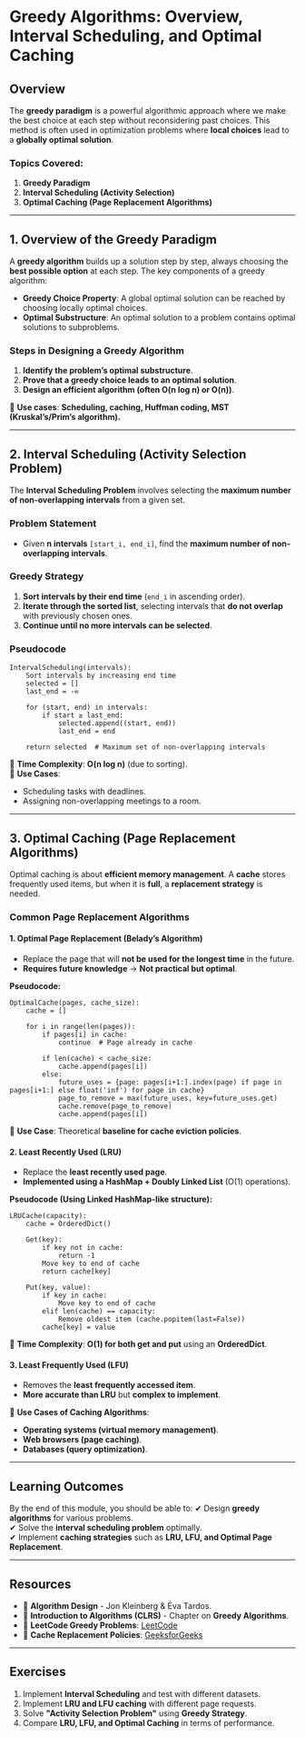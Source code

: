 # Greedy Algorithms: Overview, Interval Scheduling, and Optimal Caching

## Overview
The **greedy paradigm** is a powerful algorithmic approach where we make the best choice at each step without reconsidering past choices. This method is often used in optimization problems where **local choices** lead to a **globally optimal solution**.

### Topics Covered:
1. **Greedy Paradigm**
2. **Interval Scheduling (Activity Selection)**
3. **Optimal Caching (Page Replacement Algorithms)**

---

## 1. **Overview of the Greedy Paradigm**
A **greedy algorithm** builds up a solution step by step, always choosing the **best possible option** at each step. The key components of a greedy algorithm:
- **Greedy Choice Property**: A global optimal solution can be reached by choosing locally optimal choices.
- **Optimal Substructure**: An optimal solution to a problem contains optimal solutions to subproblems.

### **Steps in Designing a Greedy Algorithm**
1. **Identify the problem’s optimal substructure**.
2. **Prove that a greedy choice leads to an optimal solution**.
3. **Design an efficient algorithm (often O(n log n) or O(n))**.

📌 **Use cases**: **Scheduling, caching, Huffman coding, MST (Kruskal’s/Prim’s algorithm).**

---

## 2. **Interval Scheduling (Activity Selection Problem)**
The **Interval Scheduling Problem** involves selecting the **maximum number of non-overlapping intervals** from a given set.

### **Problem Statement**
- Given **n intervals** `[start_i, end_i]`, find the **maximum number of non-overlapping intervals**.

### **Greedy Strategy**
1. **Sort intervals by their end time** (`end_i` in ascending order).
2. **Iterate through the sorted list**, selecting intervals that **do not overlap** with previously chosen ones.
3. **Continue until no more intervals can be selected**.

### **Pseudocode**
```
IntervalScheduling(intervals):
    Sort intervals by increasing end time
    selected = []
    last_end = -∞
    
    for (start, end) in intervals:
        if start ≥ last_end:
            selected.append((start, end))
            last_end = end
    
    return selected  # Maximum set of non-overlapping intervals
```

📌 **Time Complexity**: **O(n log n)** (due to sorting).  
📌 **Use Cases**:
- Scheduling tasks with deadlines.
- Assigning non-overlapping meetings to a room.

---

## 3. **Optimal Caching (Page Replacement Algorithms)**
Optimal caching is about **efficient memory management**. A **cache** stores frequently used items, but when it is **full**, a **replacement strategy** is needed.

### **Common Page Replacement Algorithms**
#### **1. Optimal Page Replacement (Belady’s Algorithm)**
- Replace the page that will **not be used for the longest time** in the future.
- **Requires future knowledge** → **Not practical but optimal**.

**Pseudocode:**
```
OptimalCache(pages, cache_size):
    cache = []
    
    for i in range(len(pages)):
        if pages[i] in cache:
            continue  # Page already in cache
        
        if len(cache) < cache_size:
            cache.append(pages[i])
        else:
            future_uses = {page: pages[i+1:].index(page) if page in pages[i+1:] else float('inf') for page in cache}
            page_to_remove = max(future_uses, key=future_uses.get)
            cache.remove(page_to_remove)
            cache.append(pages[i])
```
📌 **Use Case**: Theoretical **baseline for cache eviction policies**.

#### **2. Least Recently Used (LRU)**
- Replace the **least recently used page**.
- **Implemented using a HashMap + Doubly Linked List** (O(1) operations).

**Pseudocode (Using Linked HashMap-like structure):**
```
LRUCache(capacity):
    cache = OrderedDict()
    
    Get(key):
        if key not in cache:
            return -1
        Move key to end of cache
        return cache[key]
    
    Put(key, value):
        if key in cache:
            Move key to end of cache
        elif len(cache) == capacity:
            Remove oldest item (cache.popitem(last=False))
        cache[key] = value
```
📌 **Time Complexity**: **O(1) for both get and put** using an **OrderedDict**.

#### **3. Least Frequently Used (LFU)**
- Removes the **least frequently accessed item**.
- **More accurate than LRU** but **complex to implement**.

📌 **Use Cases of Caching Algorithms**:
- **Operating systems (virtual memory management)**.
- **Web browsers (page caching)**.
- **Databases (query optimization)**.

---

## **Learning Outcomes**
By the end of this module, you should be able to:
✔ Design **greedy algorithms** for various problems.  
✔ Solve the **interval scheduling problem** optimally.  
✔ Implement **caching strategies** such as **LRU, LFU, and Optimal Page Replacement**.

---

## **Resources**
- 📖 **Algorithm Design** - Jon Kleinberg & Éva Tardos.
- 📖 **Introduction to Algorithms (CLRS)** - Chapter on **Greedy Algorithms**.
- 🔗 **LeetCode Greedy Problems**: [LeetCode](https://leetcode.com/tag/greedy/)
- 🔗 **Cache Replacement Policies**: [GeeksforGeeks](https://www.geeksforgeeks.org/page-replacement-algorithms/)

---

## **Exercises**
1. Implement **Interval Scheduling** and test with different datasets.
2. Implement **LRU and LFU caching** with different page requests.
3. Solve **"Activity Selection Problem"** using **Greedy Strategy**.
4. Compare **LRU, LFU, and Optimal Caching** in terms of performance.